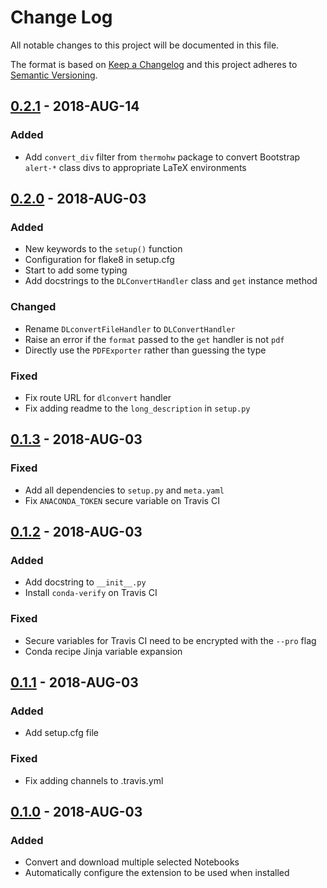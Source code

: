 # Change Log
All notable changes to this project will be documented in this file.

The format is based on [Keep a Changelog](http://keepachangelog.com/)
and this project adheres to [Semantic Versioning](http://semver.org/).

## [0.2.1] - 2018-AUG-14
### Added
- Add `convert_div` filter from `thermohw` package to convert Bootstrap `alert-*` class divs to appropriate LaTeX environments

## [0.2.0] - 2018-AUG-03
### Added
- New keywords to the `setup()` function
- Configuration for flake8 in setup.cfg
- Start to add some typing
- Add docstrings to the `DLConvertHandler` class and `get` instance method

### Changed
- Rename `DLconvertFileHandler` to `DLConvertHandler`
- Raise an error if the `format` passed to the `get` handler is not `pdf`
- Directly use the `PDFExporter` rather than guessing the type

### Fixed
- Fix route URL for `dlconvert` handler
- Fix adding readme to the `long_description` in `setup.py`

## [0.1.3] - 2018-AUG-03
### Fixed
- Add all dependencies to `setup.py` and `meta.yaml`
- Fix `ANACONDA_TOKEN` secure variable on Travis CI

## [0.1.2] - 2018-AUG-03
### Added
- Add docstring to `__init__.py`
- Install `conda-verify` on Travis CI

### Fixed
- Secure variables for Travis CI need to be encrypted with the `--pro` flag
- Conda recipe Jinja variable expansion

## [0.1.1] - 2018-AUG-03
### Added
- Add setup.cfg file

### Fixed
- Fix adding channels to .travis.yml

## [0.1.0] - 2018-AUG-03
### Added
- Convert and download multiple selected Notebooks
- Automatically configure the extension to be used when installed

[0.2.1]: https://github.com/bryanwweber/convert_and_download/compare/v0.2.0...v0.2.1
[0.2.0]: https://github.com/bryanwweber/convert_and_download/compare/v0.1.3...v0.2.0
[0.1.3]: https://github.com/bryanwweber/convert_and_download/compare/v0.1.2...v0.1.3
[0.1.2]: https://github.com/bryanwweber/convert_and_download/compare/v0.1.1...v0.1.2
[0.1.1]: https://github.com/bryanwweber/convert_and_download/compare/v0.1.0...v0.1.1
[0.1.0]: https://github.com/bryanwweber/convert_and_download/compare/604b40c1df95b9097f7797efef2a463c597fda00...v0.1.0
